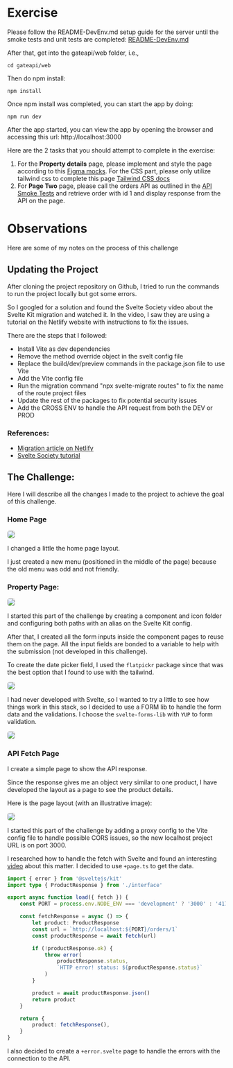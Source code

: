 # Exercise

Please follow the README-DevEnv.md setup guide for the server until the smoke tests and unit tests are completed:
[README-DevEnv.md](https://github.com/gitricko/nameko-devex/blob/master/README-DevEnv.md)

After that, get into the gateapi/web folder, i.e.,

```
cd gateapi/web
```

Then do npm install:

```
npm install
```

Once npm install was completed, you can start the app by doing:

```
npm run dev
```

After the app started, you can view the app by opening the browser and accessing this url: http://localhost:3000

Here are the 2 tasks that you should attempt to complete in the exercise:

1. For the **Property details** page, please implement and style the page according to this [Figma mocks](https://bit.ly/3pcGsLl). For the CSS part, please only utilize tailwind css to complete this page [Tailwind CSS docs](https://tailwindcss.com/docs/installation)
2. For **Page Two** page, please call the orders API as outlined in the [API Smoke Tests](https://github.com/gitricko/nameko-devex/blob/master/test/nex-smoketest.sh) and retrieve order with id 1 and display response from the API on the page.

# Observations

Here are some of my notes on the process of this challenge

## Updating the Project

After cloning the project repository on Github, I tried to run the commands to run the project locally but got some errors.

So I googled for a solution and found the Svelte Society vídeo about the Svelte Kit migration and watched it. In the video, I saw they are using a tutorial on the Netlify website with instructions to fix the issues.

There are the steps that I followed:

- Install Vite as dev dependencies
- Remove the method override object in the svelt config file
- Replace the build/dev/preview commands in the package.json file to use Vite
- Add the Vite config file
- Run the migration command "npx svelte-migrate routes" to fix the name of the route project files
- Update the rest of the packages to fix potential security issues
- Add the CROSS ENV to handle the API request from both the DEV or PROD

### References:

- [Migration article on Netlify](https://www.netlify.com/blog/migrating-breaking-changes-in-sveltekit)
- [Svelte Society tutorial](https://www.youtube.com/watch?v=vzeZskhjoeQ)

## The Challenge:

Here I will describe all the changes I made to the project to achieve the goal of this challenge.

### Home Page

<img src="page-home.png" style="border: 1px solid #ccc; border-radius: 5px; overflow: hidden;" />

I changed a little the home page layout.

I just created a new menu (positioned in the middle of the page) because the old menu was odd and not friendly.

### Property Page:

<img src="page-form.png"  style="border: 1px solid #ccc; border-radius: 5px; overflow: hidden;" />

I started this part of the challenge by creating a component and icon folder and configuring both paths with an alias on the Svelte Kit config.

After that, I created all the form inputs inside the component pages to reuse them on the page. All the input fields are bonded to a variable to help with the submission (not developed in this challenge).

To create the date picker field, I used the `flatpickr` package since that was the best option that I found to use with the tailwind.

<img src="page-form-calendar.png"  style="border: 1px solid #ccc; border-radius: 5px; overflow: hidden;" />

I had never developed with Svelte, so I wanted to try a little to see how things work in this stack, so I decided to use a FORM lib to handle the form data and the validations. I choose the `svelte-forms-lib` with `YUP` to form validation.

<img src="page-form-validation.png"  style="border: 1px solid #ccc; border-radius: 5px; overflow: hidden;" />

### API Fetch Page

I create a simple page to show the API response.

Since the response gives me an object very similar to one product, I have developed the layout as a page to see the product details.

Here is the page layout (with an illustrative image):

<img src="page-api.png"  style="border: 1px solid #ccc; border-radius: 5px; overflow: hidden;" />

I started this part of the challenge by adding a proxy config to the Vite config file to handle possible CORS issues, so the new localhost project URL is on port 3000.

I researched how to handle the fetch with Svelte and found an interesting [video](https://www.youtube.com/watch?v=EQy-AYhZIlE) about this matter. I decided to use `+page.ts` to get the data.

```ts
import { error } from '@sveltejs/kit'
import type { ProductResponse } from './interface'

export async function load({ fetch }) {
	const PORT = process.env.NODE_ENV === 'development' ? '3000' : '4173'

	const fetchResponse = async () => {
		let product: ProductResponse
		const url = `http://localhost:${PORT}/orders/1`
		const productResponse = await fetch(url)

		if (!productResponse.ok) {
			throw error(
				productResponse.status,
				`HTTP error! status: ${productResponse.status}`
			)
		}

		product = await productResponse.json()
		return product
	}

	return {
		product: fetchResponse(),
	}
}
```

I also decided to create a `+error.svelte` page to handle the errors with the connection to the API.

